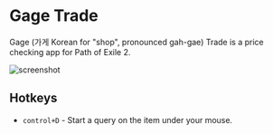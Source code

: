 # Gage Trade

Gage (가게 Korean for "shop", pronounced gah-gae) Trade is a price checking app for Path of Exile 2.

![screenshot](https://i.imgur.com/ybTttS5.png)

## Hotkeys

- `control+D` - Start a query on the item under your mouse.
